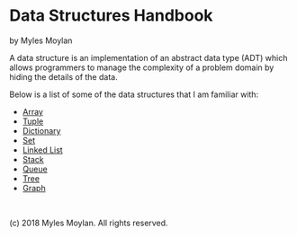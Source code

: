 # Data Structures Handbook

by Myles Moylan

A data structure is an implementation of an abstract data type (ADT) which allows programmers to manage the complexity of a problem domain by hiding the details of the data.

Below is a list of some of the data structures that I am familiar with:

* [Array](array.md)
* [Tuple](tuple.md)
* [Dictionary](dictionary.md)
* [Set](set.md)
* [Linked List](linked_list.md)
* [Stack](stack.md)
* [Queue](queue.md)
* [Tree](tree.md)
* [Graph](graph.md)

<br>

(c) 2018 Myles Moylan. All rights reserved.